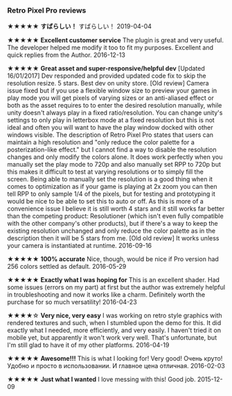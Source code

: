 ### Retro Pixel Pro reviews


★★★★★ **すばらしい！**
すばらしい！
2019-04-04

★★★★★ **Excellent customer service**
The plugin is great and very useful. The developer helped me modify it too to fit my purposes. Excellent and quick replies from the Author.
2016-12-13

★★★★★ **Great asset and super-responsive/helpful dev**
[Updated 16/01/2017] Dev responded and provided updated code fix to skip the resolution resize. 5 stars. Best dev on unity store. [Old review] Camera issue fixed but if you use a flexible window size to preview your games in play mode you will get pixels of varying sizes or an anti-aliased effect or both as the asset requires to to enter the desired resolution manually, while unity doesn't always play in a fixed ratio/resolution. You can change unity's settings to only play in letterbox mode at a fixed resolution but this is not ideal and often you will want to have the play window docked with other windows visible. The description of Retro Pixel Pro states that users can maintain a high resolution and "only reduce the color palette for a posterization-like effect." but I cannot find a way to disable the resolution changes and only modify the colors alone. It does work perfectly when you manually set the play mode to 720p and also manually set RPP to 720p but this makes it difficult to test at varying resolutions or to simply fill the screen. Being able to manually set the resolution is a good thing when it comes to optimization as if your game is playing at 2x zoom you can then tell RPP to only sample 1/4 of the pixels, but for testing and prototyping it would be nice to be able to set this to auto or off. As this is more of a convenience issue I believe it is still worth 4 stars and it still works far better than the competing product: Resolutioner (which isn't even fully compatible with the other company's other products), but if there's a way to keep the existing resolution unchanged and only reduce the color palette as in the description then it will be 5 stars from me. [Old old review] It works unless your camera is instantiated at runtime.
2016-09-16

★★★★★ **100% accurate**
Nice, though, would be nice if Pro version had 256 colors settled as default.
2016-05-29

★★★★★ **Exactly what I was hoping for**
This is an excellent shader. Had some issues (errors on my part) at first but the author was extremely helpful in troubleshooting and now it works like a charm. Definitely worth the purchase for so much versatility!
2016-04-23

★★★★☆ **Very nice, very easy**
I was working on retro style graphics with rendered textures and such, when I stumbled upon the demo for this. It did exactly what I needed, more efficiently, and very easily. I haven't tried it on mobile yet, but apparently it won't work very well. That's unfortunate, but I'm still glad to have it of my other platforms.
2016-04-19

★★★★★ **Awesome!!!**
This is what I looking for! Very good! Очень круто! Удобно и просто в использовании. И главное цена отличная.
2016-02-03

★★★★★ **Just what I wanted**
I love messing with this! Good job.
2015-12-09
